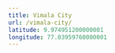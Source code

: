 ```yaml
---
title: Vimala City
url: /vimala-city/
latitude: 9.974951200000001
longitude: 77.03959760000001
---
```

